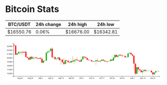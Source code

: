 # Bitcoin Stats

BTC/USDT|24h change|24h high|24h low|
|---|---|---|---|
|$16550.76|0.06%|$16676.00|$16342.81|

<img src="./chart.svg">
